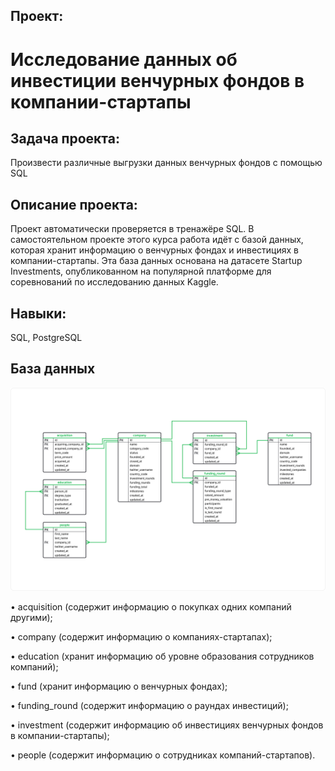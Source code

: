 ## Проект: 
# Исследование данных об инвестиции венчурных фондов в компании-стартапы
## Задача проекта:
Произвести различные выгрузки данных венчурных фондов с помощью SQL
## Описание проекта:
Проект автоматически проверяется в тренажёре SQL. В самостоятельном проекте этого курса работа идёт с базой данных, которая хранит информацию о венчурных фондах и инвестициях в компании-стартапы. Эта база данных основана на датасете Startup Investments, опубликованном на популярной платформе для соревнований по исследованию данных Kaggle.
## Навыки: 
SQL, PostgreSQL

## База данных
![-]( https://github.com/MikhailMakhnev/data_analytics/blob/main/06.%20Project%20-%20Research%20investments%20in%20start-up%20companies/06.%20Project%20-%20scheme.png)

•	acquisition (cодержит информацию о покупках одних компаний другими);

•	company (cодержит информацию о компаниях-стартапах);

•	education (хранит информацию об уровне образования сотрудников компаний);

•	fund (хранит информацию о венчурных фондах);

•	funding_round (содержит информацию о раундах инвестиций);

•	investment (cодержит информацию об инвестициях венчурных фондов в компании-стартапы);

•	people (cодержит информацию о сотрудниках компаний-стартапов).
